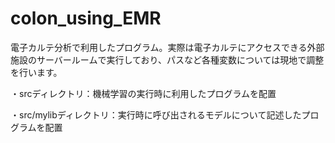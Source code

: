 # colon_using_EMR

電子カルテ分析で利用したプログラム。実際は電子カルテにアクセスできる外部施設のサーバールームで実行しており、パスなど各種変数については現地で調整を行います。

・srcディレクトリ：機械学習の実行時に利用したプログラムを配置

・src/mylibディレクトリ：実行時に呼び出されるモデルについて記述したプログラムを配置

